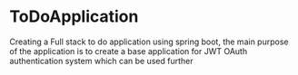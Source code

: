 # ToDoApplication
Creating a Full stack to do application using spring boot, the main purpose of the application is to create a base application for JWT OAuth authentication system which can be used further
